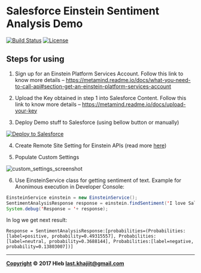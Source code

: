 # Salesforce Einstein Sentiment Analysis Demo

[![Build Status](https://travis-ci.org/last-khajiit/salesforce-einstein-sentiment-analysis.svg?branch=master)](https://travis-ci.org/last-khajiit/salesforce-einstein-sentiment-analysis)
[![License](https://img.shields.io/badge/License-MIT-brightgreen.svg)](https://raw.githubusercontent.com/last-khajiit/salesforce-einstein-sentiment-analysis/master/copying.txt)


## Steps for using
1. Sign up for an Einstein Platform Services Account. Follow this link to know more details – https://metamind.readme.io/docs/what-you-need-to-call-api#section-get-an-einstein-platform-services-account

2. Upload the Key obtained in step 1 into Salesforce Content. Follow this link to know more details – https://metamind.readme.io/docs/upload-your-key

3. Deploy Demo stuff to Salesforce (using bellow button or manually)

<a href="https://githubsfdeploy.herokuapp.com/?owner=last-khajiit&repo=salesforce-einstein-sentiment-analysis"><img alt="Deploy to Salesforce" src="https://raw.githubusercontent.com/afawcett/githubsfdeploy/master/src/main/webapp/resources/img/deploy.png"></a>

4. Create Remote Site Setting for Einstein APIs (read more [here](https://metamind.readme.io/docs/apex-qs-create-remote-site))

5. Populate Custom Settings

![custom_settings_screenshot](/img/custom_settings.png)

6. Use EinsteinService class for getting sentiment of text. Example for Anonimous execution in Developer Console:

```java
EinsteinService einstein = new EinsteinService();
SentimentAnalysisResponse response = einstein.findSentiment('I love Salesforce!');
System.debug('Response = '+ response);
```
In log we get next result:

```
Response = SentimentAnalysisResponse:[probabilities=(Probabilities:[label=positive, probability=0.49315557], Probabilities:[label=neutral, probability=0.3688144], Probabilities:[label=negative, probability=0.13803007])]
```

---

**[Copyright](https://github.com/last-khajiit/salesforce-einstein-sentiment-analysis/blob/master/LICENSE) © 2017 Hleb <last.khajiit@gmail.com>**
